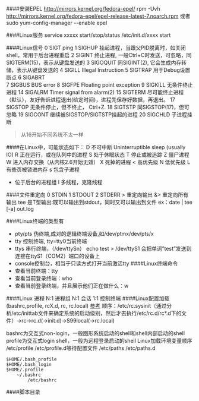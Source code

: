 ####安装EPEL
http://mirrors.kernel.org/fedora-epel/
rpm -Uvh http://mirrors.kernel.org/fedora-epel/epel-release-latest-7.noarch.rpm
或者
sudo yum-config-manager --enable epel

####Linux服务
service xxxxx start/stop/status
/etc/init.d/xxxx start

####Linux信号
0   SIGT        ping
1   SIGHUP      挂起进程，当跟父PID脱离时，如关闭shell，常用于后台进程重启
2   SIGINT      终止进程, 一般Ctrl+C时发送，可忽略，同SIGTERM(15)，表示从键盘发送的
3   SIGOQUIT    同SIGINT(2), 它会生成内存转储，表示从键盘发送的
4   SIGILL      Illegal Instruction
5   SIGTRAP     用于Debug设置断点
6   SIGABRT     
7   SIGBUS      BUS error
8   SIGFPE      Floating point exception
9   SIGKILL     无条件终止进程
14  SIGALRM     Timer signal from alarm(2)
15  SIGTERM     尽可能终止进程（默认），友好告诉进程退出(给定时间)，进程先保存好数据，再退出。
17  SIGSTOP     无条件停止，但不终止，  Ctrl+Z.
18  SIGTSTP     同SIGSTOP(17)，但可忽略
19  SIGCONT     继续被SIGSTOP/SIGTSTP挂起的进程
20  SIGCHLD     子进程挂断
> 从16开始不同系统不太一样

####在Linux中，可能状态如下：
D    不可中断     Uninterruptible sleep (usually IO)
R    正在运行，或在队列中的进程
S    处于休眠状态
T    停止或被追踪
Z    僵尸进程
W    进入内存交换（从内核2.6开始无效）
X    死掉的进程
<    高优先级
N    低优先级
L    有些页被锁进内存
s    包含子进程
+    位于后台的进程组
l    多线程，克隆线程

####文件重定向
0 STDIN
1 STDOUT
2 STDERR
\>  重定向输出
&> 重定向所有输出
tee 是T型输出:既可以输出到stdout，同时又可以输出到文件
ex：date | tee [-a] out.log

####Linux终端的类型有
- pty/pts  伪终端,成对的逻辑终端设备,如/dev/ptmx/dev/pts/x
- tty    控制终端, tty=tty0当前终端
- ttys   串行终端，（/dev/ttySn）
    echo test > /dev/ttyS1 会把单词”test”发送到连接在ttyS1（COM2）端口的设备上
- console控制台，相当于只读方式打开当前激活tty
####Linux终端命令
- 查看当前终端：tty
- 查看当前登录终端：who
- 查看当前登录终端，并且展示他们正在做什么：w

####Linux 进程 N:1 进程组 N:1 会话 1:1 控制终端
####Linux配置加载(bashrc,profile, rcX.d, rc, rc.local)
[参考](https://www.jianshu.com/p/020f3d02f538)
 顺序：/etc/rc.sysinit（通过分析/etc/inittab文件来确定系统的启动级别，然后才去执行/etc/rc.d/rc*.d下的文件）->rc->rc.d(->init.d)->S99local(->rc.local)

bashrc为交互式non-login，一般图形系统启动的shell和shell内部启动的shell
profile为交互式login shell，一般为远程登录启动的shell
Linux加载环境变量顺序
/etc/profile
    /etc/profile.d等待配置文件
/etc/paths
    /etc/paths.d
    
    $HOME/.bash_profile
    $HOME/.bash_login
    $HOME/.profile
        ~/.bashrc
            /etc/bashrc

####脚本目录